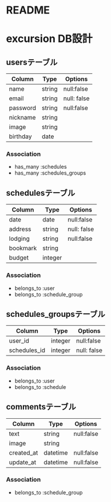 # README
# excursion DB設計
## usersテーブル
|Column|Type|Options|
|------|----|-------|
|name|string|null:false|
|email|string|null: false|
|password|string|null:false|
|nickname|string||
|image|string||
|birthday|date||

### Association
- has_many :schedules
- has_many :schedules_groups

## schedulesテーブル
|Column|Type|Options|
|------|----|-------|
|date|date|null:false|
|address|string|null: false|
|lodging|string|null:false|
|bookmark|string||
|budget|integer||

### Association
- belongs_to :user
- belongs_to :schedule_group

## schedules_groupsテーブル
|Column|Type|Options|
|------|----|-------|
|user_id|integer|null:false|
|schedules_id|integer|null: false|


### Association
- belongs_to :user
- belongs_to :schedule

## commentsテーブル
|Column|Type|Options|
|------|----|-------|
|text|string|null:false|
|image|string|
|created_at|datetime|null:false|
|update_at|datetime|null:false|


### Association
- belongs_to :schedule_group
